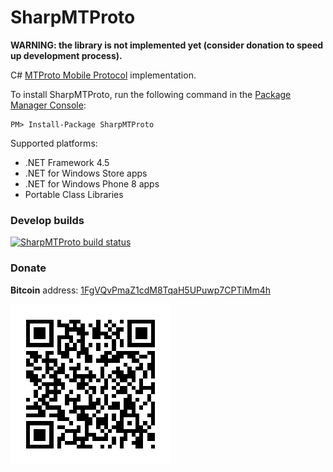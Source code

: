 # SharpMTProto

**WARNING: the library is not implemented yet (consider donation to speed up development process).**

C# [MTProto Mobile Protocol](http://core.telegram.org/mtproto) implementation.

To install SharpMTProto, run the following command in the [Package Manager Console](http://docs.nuget.org/docs/start-here/using-the-package-manager-console):

    PM> Install-Package SharpMTProto

Supported platforms:

- .NET Framework 4.5 
- .NET for Windows Store apps
- .NET for Windows Phone 8 apps
- Portable Class Libraries

### Develop builds ###
[![SharpMTProto build status](https://www.myget.org/BuildSource/Badge/taggersoft?identifier=6635d03d-c7db-4433-8a75-7bd83484f583)](https://www.myget.org/gallery/taggersoft)

### Donate ###

**Bitcoin** address: [1FgVQvPmaZ1cdM8TqaH5UPuwp7CPTiMm4h](bitcoin:1FgVQvPmaZ1cdM8TqaH5UPuwp7CPTiMm4h?label=SharpMTProto&message=123)

![](donate/SharpMTProto-Donate-BTC-1FgVQvPmaZ1cdM8TqaH5UPuwp7CPTiMm4h.png)
